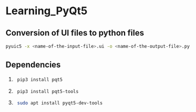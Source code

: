# Learning_PyQt5


## Conversion of UI files to python files
```sh
pyuic5 -x <name-of-the-input-file>.ui -o <name-of-the-output-file>.py
```

## Dependencies

1. ```sh 
    pip3 install pqt5
2. ```sh
    pip3 install pqt5-tools
3. ```sh
    sudo apt install pyqt5-dev-tools
